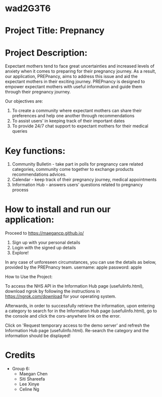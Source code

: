 # wad2G3T6

# Project Title: Prepnancy

# Project Description:
Expectant mothers tend to face great uncertainties and increased levels of anxiety when it comes to preparing for their pregnancy journey. As a result, our application, PREPnancy, aims to address this issue and aid the expectant mothers in their exciting journey. PREPnancy is designed to empower expectant mothers with useful information and guide them through their pregnancy journey.

Our objectives are: 
1. To create a community where expectant mothers can share their preferences and help one another through recommendations 
2. To assist users’ in keeping track of their important dates 
3. To provide 24/7 chat support to expectant mothers for their medical queries

# Key functions: 
1. Community Bulletin - take part in polls for pregnancy care related categories, community come together to exchange products recommendations advices. 
2. Calendar - keep track of their pregnancy journey, medical appointments 
3. Information Hub - answers users' questions related to pregnancy process

# How to install and run our application:

Proceed to https://maegancp.github.io/
1. Sign up with your personal details
2. Login with the signed up details
3. Explore!

In any case of unforeseen circumstances, you can use the details as below, provided by the PREPnancy team.
username: apple
password: apple



How to Use the Project:

To access the NHS API in the Information Hub page (usefulinfo.html), download ngrok by following the instructions in https://ngrok.com/download for your operating system. 

Afterwards, in order to successfully retrieve the information, upon entering a category to search for in the Information Hub page (usefulinfo.html), go to the console and click the cors-anywhere link on the error.


Click on 'Request temporary access to the demo server' and refresh the Information Hub page (usefulinfo.html). Re-search the category and the information should be displayed!


# Credits
- Group 6:
    - Maegan Chen
    - Siti Shareefa
    - Lee Xinye
    - Celine Ng